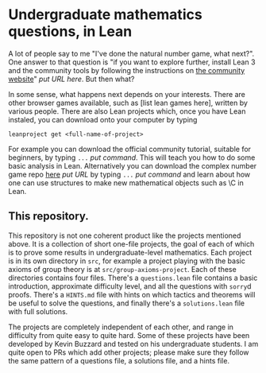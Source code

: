 # Undergraduate mathematics questions, in Lean

A lot of people say to me "I've done the natural number game,
what next?". One answer to that question is "if you want
to explore further, install Lean 3 and the community tools
by following the instructions on [the community website](...)"
*put URL here*. But then what?

In some sense, what happens next depends on your interests.
There are other browser games available, such as [list lean
games here], written by various people. There are also Lean
projects which, once you have Lean instaled, you can download
onto your computer by typing

```
leanproject get <full-name-of-project>
```

For example you can download the official community tutorial,
suitable for beginners, by typing `...` *put command*. This
will teach you how to do some basic analysis in Lean. Alternatively
you can download the complex number game repo [here](...) *put URL*
by typing `...` *put command* and learn about how one can use
structures to make new mathematical objects such as \C in Lean.

## This repository.

This repository is not one coherent product like the projects
mentioned above. It is
a collection of short one-file projects, the goal of each of which
is to prove some results in undergraduate-level mathematics.
Each project is in its own directory in `src`, for example
a project playing with the basic axioms of group theory
is at `src/group-axioms-project`. Each of these directories
contains four files. There's a `questions.lean` file contains
a basic introduction, approximate difficulty level, and all
the questions with `sorry`d proofs. There's a `HINTS.md` file with
hints on which tactics and theorems will be useful to solve
the questions, and finally there's a `solutions.lean` file with
full solutions. 

The projects are completely independent of each other, and
range in difficulty from quite easy to quite hard. Some of these
projects have been developed by Kevin Buzzard and tested on his
undergraduate students. I am quite open to PRs which add other
projects; please make sure they follow the same pattern of
a questions file, a solutions file, and a hints file.
